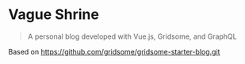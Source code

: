 # Vague Shrine

> A personal blog developed with Vue.js, Gridsome, and GraphQL

Based on https://github.com/gridsome/gridsome-starter-blog.git
